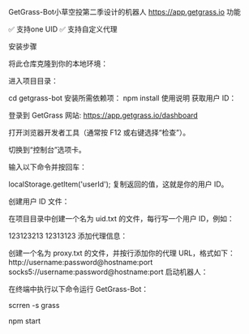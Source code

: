 GetGrass-Bot小草空投第二季设计的机器人
https://app.getgrass.io
功能

✅ 支持one UID
✅ 支持自定义代理

安装步骤

将此仓库克隆到你的本地环境：

进入项目目录：

cd getgrass-bot
安装所需依赖项：
npm install
使用说明
获取用户 ID：




登录到 GetGrass 网站: https://app.getgrass.io/dashboard

打开浏览器开发者工具（通常按 F12 或右键选择“检查”）。

切换到“控制台”选项卡。

输入以下命令并按回车：

localStorage.getItem('userId');
复制返回的值，这就是你的用户 ID。

创建用户 ID 文件：

在项目目录中创建一个名为 uid.txt 的文件，每行写一个用户 ID，例如：

123123213
12313123
添加代理信息：

创建一个名为 proxy.txt 的文件，并按行添加你的代理 URL，格式如下：
http://username:password@hostname:port
socks5://username:password@hostname:port
启动机器人：

在终端中执行以下命令运行 GetGrass-Bot：

scrren -s grass

npm start
